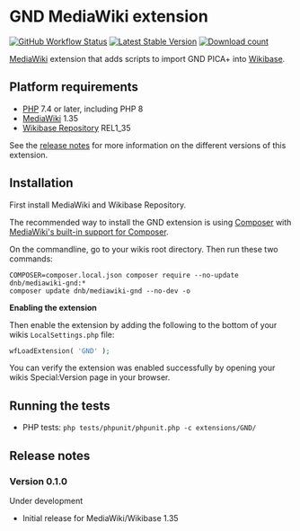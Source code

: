 # GND MediaWiki extension

[![GitHub Workflow Status](https://img.shields.io/github/workflow/status/ProfessionalWiki/GND/CI/master)](https://github.com/ProfessionalWiki/GND/actions?query=workflow%3ACI)
[![Latest Stable Version](https://poser.pugx.org/dnb/mediawiki-gnd/version.png)](https://packagist.org/packages/dnb/mediawiki-gnd)
[![Download count](https://poser.pugx.org/dnb/mediawiki-gnd/d/total.png)](https://packagist.org/packages/dnb/mediawiki-gnd)

[MediaWiki] extension that adds scripts to import GND PICA+ into [Wikibase].

## Platform requirements

* [PHP] 7.4 or later, including PHP 8
* [MediaWiki] 1.35
* [Wikibase Repository] REL1_35

See the [release notes](#release-notes) for more information on the different versions of this extension.

## Installation

First install MediaWiki and Wikibase Repository.

The recommended way to install the GND extension is using [Composer] with
[MediaWiki's built-in support for Composer][Composer install].

On the commandline, go to your wikis root directory. Then run these two commands:

```shell script
COMPOSER=composer.local.json composer require --no-update dnb/mediawiki-gnd:*
composer update dnb/mediawiki-gnd --no-dev -o
```

**Enabling the extension**

Then enable the extension by adding the following to the bottom of your wikis `LocalSettings.php` file:

```php
wfLoadExtension( 'GND' );
```

You can verify the extension was enabled successfully by opening your wikis Special:Version page in your browser.

## Running the tests

* PHP tests: `php tests/phpunit/phpunit.php -c extensions/GND/`

## Release notes

### Version 0.1.0

Under development

* Initial release for MediaWiki/Wikibase 1.35

[Professional.Wiki]: https://professional.wiki
[Wikibase]: https://wikibase.consulting/what-is-wikibase/
[MediaWiki]: https://www.mediawiki.org
[PHP]: https://www.php.net
[Wikibase Repository]: https://www.mediawiki.org/wiki/Extension:Wikibase_Repository
[Composer]: https://getcomposer.org
[Composer install]: https://professional.wiki/en/articles/installing-mediawiki-extensions-with-composer
